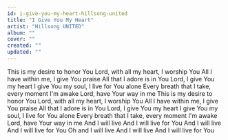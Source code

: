 ```yaml
---
id: i-give-you-my-heart-hillsong-united
title: "I Give You My Heart"
artist: "Hillsong UNITED"
album: ""
cover: ""
created: ""
updated: ""
---
```


This is my desire to honor You
Lord, with all my heart, I worship You
All I have within me, I give You praise
All that I adore is in You
Lord, I give You my heart
I give You my soul, I live for You alone
Every breath that I take, every moment I'm awake
Lord, have Your way in me
This is my desire to honor You
Lord, with all my heart, I worship You
All I have within me, I give You praise
All that I adore is in You
Lord, I give You my heart
I give You my soul, I live for You alone
Every breath that I take, every moment I'm awake
Lord, have Your way in me
And I will live
And I will live for You
And I will live
And I will live for You
Oh and I will live
And I will live
And I will live for You